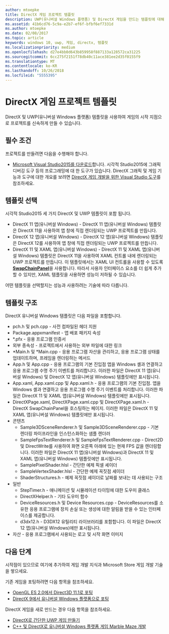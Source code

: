 ```yaml
---
author: mtoepke
title: DirectX 게임 프로젝트 템플릿
description: UWP(유니버설 Windows 플랫폼) 및 DirectX 게임을 만드는 템플릿에 대해 알아봅니다.
ms.assetid: 41b6cd76-5c9a-e2b7-ef6f-bfbf6ef7331d
ms.author: mtoepke
ms.date: 02/08/2017
ms.topic: article
keywords: windows 10, uwp, 게임, directx, 템플릿
ms.localizationpriority: medium
ms.openlocfilehash: d27e4bb0d643b859958f887133a128572ca31225
ms.sourcegitcommit: 6cc275f2151f78db40c11ace381ee2d35f0155f9
ms.translationtype: MT
ms.contentlocale: ko-KR
ms.lasthandoff: 10/26/2018
ms.locfileid: "5555395"
---
```

# <a name="directx-game-project-templates"></a>DirectX 게임 프로젝트 템플릿



DirectX 및 UWP(유니버설 Windows 플랫폼) 템플릿을 사용하여 게임의 시작 지점으로 프로젝트를 신속하게 만들 수 있습니다.

## <a name="prerequisites"></a>필수 조건


프로젝트를 만들려면 다음을 수행해야 합니다.

-   [Microsoft Visual Studio2015를 다운로드](https://www.visualstudio.com/vs-2015-product-editions)합니다. 시각적 Studio2015에 그래픽 디버깅 도구 등의 프로그래밍에 대 한 도구가 있습니다. DirectX 그래픽 및 게임 기능과 도구에 대한 개요를 보려면 [DirectX 게임 개발을 위한 Visual Studio 도구](set-up-visual-studio-for-game-development.md)를 참조하세요.

## <a name="choosing-a-template"></a>템플릿 선택


시각적 Studio2015 세 가지 DirectX 및 UWP 템플릿이 포함 됩니다.

-   DirectX 11 앱(유니버설 Windows) - DirectX 11 앱(유니버설 Windows) 템플릿은 DirectX 11을 사용하여 앱 창에 직접 렌더링되는 UWP 프로젝트를 만듭니다.
-   DirectX 12 앱(유니버설 Windows) - DirectX 12 앱(유니버설 Windows) 템플릿은 DirectX 12를 사용하여 앱 창에 직접 렌더링되는 UWP 프로젝트를 만듭니다.
-   DirectX 11 및 XAML 앱(유니버설 Windows) - DirectX 11 및 XAML 앱(유니버설 Windows) 템플릿은 DirectX 11을 사용하여 XAML 컨트롤 내에 렌더링되는 UWP 프로젝트를 만듭니다. 이 템플릿에서는 XAML UI 컨트롤을 사용할 수 있도록 [**SwapChainPanel**](https://msdn.microsoft.com/library/windows/apps/dn252834)을 사용합니다. 따라서 사용자 인터페이스 요소를 더 쉽게 추가할 수 있지만, XAML 템플릿을 사용하면 성능이 저하될 수 있습니다.

어떤 템플릿을 선택할지는 성능과 사용하려는 기술에 따라 다릅니다.

## <a name="template-structure"></a>템플릿 구조


DirectX 유니버설 Windows 템플릿은 다음 파일을 포함합니다.

-   pch.h 및 pch.cpp - 사전 컴파일된 헤더 지원
-   Package.appxmanifest - 앱 배포 패키지 속성
-   \*.pfx - 응용 프로그램 인증서
-   외부 종속성 - 프로젝트에서 사용하는 외부 파일에 대한 링크
-   \*Main.h 및 \*Main.cpp - 응용 프로그램 자산을 관리하고, 응용 프로그램 상태를 업데이트하며, 프레임을 렌더링하는 메서드
-   App.h 및 App.cpp - 응용 프로그램의 기본 진입점 앱을 Windows 셸과 연결하고 응용 프로그램 수명 주기 이벤트를 처리합니다. 이러한 파일은 DirectX 11 앱(유니버설 Windows) 및 DirectX 12 앱(유니버설 Windows) 템플릿에만 표시됩니다.
-   App.xaml, App.xaml.cpp 및 App.xaml.h - 응용 프로그램의 기본 진입점. 앱을 Windows 셸과 연결하고 응용 프로그램 수명 주기 이벤트를 처리합니다. 이러한 파일은 DirectX 11 및 XAML 앱(유니버설 Windows) 템플릿에만 표시됩니다.
-   DirectXPage.xaml, DirectXPage.xaml.cpp 및 DirectXPage.xaml.h - DirectX SwapChainPanel을 호스팅하는 페이지. 이러한 파일은 DirectX 11 및 XAML 앱(유니버설 Windows) 템플릿에만 표시됩니다.
-   콘텐츠
    -   Sample3DSceneRenderer.h 및 Sample3DSceneRenderer.cpp - 기본 렌더링 파이프라인을 인스턴스화하는 샘플 렌더러
    -   SampleFpsTextRenderer.h 및 SampleFpsTextRenderer.cpp - Direct2D 및 DirectWrite를 사용하여 화면 오른쪽 아래에 있는 현재 FPS 값을 렌더링합니다. 이러한 파일은 DirectX 11 앱(유니버설 Windows)과 DirectX 11 및 XAML 앱(유니버설 Windows) 템플릿에만 표시됩니다.
    -   SamplePixelShader.hlsl - 간단한 예제 픽셀 셰이더
    -   SampleVertexShader.hlsl - 간단한 예제 꼭짓점 셰이더
    -   ShaderStructures.h - 예제 꼭짓점 셰이더로 날짜를 보내는 데 사용되는 구조
-   일반
    -   StepTimer.h - 애니메이션 및 시뮬레이션 타이밍에 대한 도우미 클래스
    -   DirectXHelper.h - 기타 도우미 함수
    -   DeviceResources.h 및 Device Resources.cpp - DeviceResources를 소유한 응용 프로그램에 장치 손실 또는 생성에 대한 알림을 받을 수 있는 인터페이스를 제공합니다.
    -   d3dx12.h - D3DX12 유틸리티 라이브러리를 포함합니다. 이 파일은 DirectX 12 앱(유니버설 Windows)에만 표시됩니다.
-   자산 - 응용 프로그램에서 사용되는 로고 및 시작 화면 이미지

## <a name="next-steps"></a>다음 단계


시작점이 있으므로 여기에 추가하여 게임 개발 지식과 Microsoft Store 게임 개발 기술을 쌓으세요.

기존 게임을 포팅하려면 다음 항목을 참조하세요.

-   [OpenGL ES 2.0에서 Direct3D 11.1로 포팅](port-from-opengl-es-2-0-to-directx-11-1.md)
-   [DirectX 9에서 유니버설 Windows 플랫폼으로 포팅](porting-your-directx-9-game-to-windows-store.md)

DirectX 게임을 새로 만드는 경우 다음 항목을 참조하세요.

-   [DirectX로 간단한 UWP 게임 만들기](tutorial--create-your-first-uwp-directx-game.md)
-   [C++ 및 DirectX로 유니버설 Windows 플랫폼 게임 Marble Maze 개발](developing-marble-maze-a-windows-store-game-in-cpp-and-directx.md)